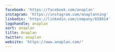 ```yaml
---
facebook: 'https://facebook.com/anaplan'
instagram: 'https://instagram.com/anaplanning'
linkedin: 'https://linkedin.com/company/658814'
logohandle: anaplan
sort: anaplan
title: Anaplan
twitter: anaplan
website: 'https://www.anaplan.com/'
---
```

